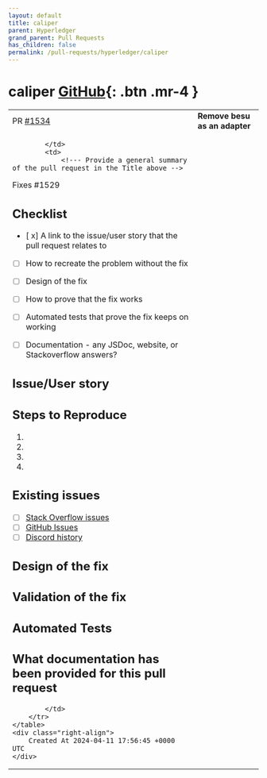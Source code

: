 ```yaml
---
layout: default
title: caliper
parent: Hyperledger
grand_parent: Pull Requests
has_children: false
permalink: /pull-requests/hyperledger/caliper
---
```


# caliper <span class="fs-3 right-align">[GitHub](https://github.com/hyperledger/caliper){: .btn .mr-4 }</span>


<div>
    <table>
        <tr>
            <td>
                PR <a href="https://github.com/hyperledger/caliper/pull/1534" class=".btn">#1534</a>
            </td>
            <td>
                <b>
                    Remove besu as an adapter
                </b>
            </td>
        </tr>
        <tr>
            <td>
                
            </td>
            <td>
                <!--- Provide a general summary of the pull request in the Title above -->
Fixes #1529
## Checklist
 - [ x]  A link to the issue/user story that the pull request relates to
 - [ ]  How to recreate the problem without the fix
 - [ ]  Design of the fix
 - [ ]  How to prove that the fix works
 - [ ]  Automated tests that prove the fix keeps on working
 - [ ]  Documentation - any JSDoc, website, or Stackoverflow answers?


## Issue/User story
<!--- What issue / user story is this for -->

## Steps to Reproduce
<!--- Provide a link to a live example, or an unambiguous set of steps to -->
<!--- reproduce this bug include code to reproduce, if relevant -->
1.
2.
3.
4.


## Existing issues
<!-- Have you searched for any existing issues or are their any similar issues that you've found? -->
- [ ] [Stack Overflow issues](http://stackoverflow.com/tags/hyperledger-caliper)
- [ ] [GitHub Issues](https://github.com/hyperledger/caliper/issues)
- [ ] [Discord history](https://discord.com/channels/905194001349627914/941417677778473031)

<!-- please include any links to issues here -->

## Design of the fix
<!-- Focus on why you designed this fix this way, and what was discounted. Do not describe just the code - we can read that! -->

## Validation of the fix
<!-- Over and above the tests, what has been done to prove this works? -->

## Automated Tests
<!-- Please describe the automated tests that are put in place to stop this recurring -->

## What documentation has been provided for this pull request
<!-- JSDocs, WebSite and answers to Stack Overflow questions are possible documentation sources -->

            </td>
        </tr>
    </table>
    <div class="right-align">
        Created At 2024-04-11 17:56:45 +0000 UTC
    </div>
</div>

